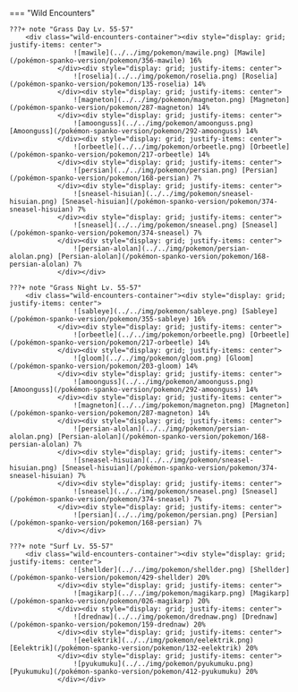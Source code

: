 

=== "Wild Encounters"


	???+ note "Grass Day Lv. 55-57"
		<div class="wild-encounters-container"><div style="display: grid; justify-items: center">
                    ![mawile](../../img/pokemon/mawile.png) [Mawile](/pokémon-spanko-version/pokemon/356-mawile) 16%
                </div><div style="display: grid; justify-items: center">
                    ![roselia](../../img/pokemon/roselia.png) [Roselia](/pokémon-spanko-version/pokemon/135-roselia) 14%
                </div><div style="display: grid; justify-items: center">
                    ![magneton](../../img/pokemon/magneton.png) [Magneton](/pokémon-spanko-version/pokemon/287-magneton) 14%
                </div><div style="display: grid; justify-items: center">
                    ![amoonguss](../../img/pokemon/amoonguss.png) [Amoonguss](/pokémon-spanko-version/pokemon/292-amoonguss) 14%
                </div><div style="display: grid; justify-items: center">
                    ![orbeetle](../../img/pokemon/orbeetle.png) [Orbeetle](/pokémon-spanko-version/pokemon/217-orbeetle) 14%
                </div><div style="display: grid; justify-items: center">
                    ![persian](../../img/pokemon/persian.png) [Persian](/pokémon-spanko-version/pokemon/168-persian) 7%
                </div><div style="display: grid; justify-items: center">
                    ![sneasel-hisuian](../../img/pokemon/sneasel-hisuian.png) [Sneasel-hisuian](/pokémon-spanko-version/pokemon/374-sneasel-hisuian) 7%
                </div><div style="display: grid; justify-items: center">
                    ![sneasel](../../img/pokemon/sneasel.png) [Sneasel](/pokémon-spanko-version/pokemon/374-sneasel) 7%
                </div><div style="display: grid; justify-items: center">
                    ![persian-alolan](../../img/pokemon/persian-alolan.png) [Persian-alolan](/pokémon-spanko-version/pokemon/168-persian-alolan) 7%
                </div></div>

	???+ note "Grass Night Lv. 55-57"
		<div class="wild-encounters-container"><div style="display: grid; justify-items: center">
                    ![sableye](../../img/pokemon/sableye.png) [Sableye](/pokémon-spanko-version/pokemon/355-sableye) 16%
                </div><div style="display: grid; justify-items: center">
                    ![orbeetle](../../img/pokemon/orbeetle.png) [Orbeetle](/pokémon-spanko-version/pokemon/217-orbeetle) 14%
                </div><div style="display: grid; justify-items: center">
                    ![gloom](../../img/pokemon/gloom.png) [Gloom](/pokémon-spanko-version/pokemon/203-gloom) 14%
                </div><div style="display: grid; justify-items: center">
                    ![amoonguss](../../img/pokemon/amoonguss.png) [Amoonguss](/pokémon-spanko-version/pokemon/292-amoonguss) 14%
                </div><div style="display: grid; justify-items: center">
                    ![magneton](../../img/pokemon/magneton.png) [Magneton](/pokémon-spanko-version/pokemon/287-magneton) 14%
                </div><div style="display: grid; justify-items: center">
                    ![persian-alolan](../../img/pokemon/persian-alolan.png) [Persian-alolan](/pokémon-spanko-version/pokemon/168-persian-alolan) 7%
                </div><div style="display: grid; justify-items: center">
                    ![sneasel-hisuian](../../img/pokemon/sneasel-hisuian.png) [Sneasel-hisuian](/pokémon-spanko-version/pokemon/374-sneasel-hisuian) 7%
                </div><div style="display: grid; justify-items: center">
                    ![sneasel](../../img/pokemon/sneasel.png) [Sneasel](/pokémon-spanko-version/pokemon/374-sneasel) 7%
                </div><div style="display: grid; justify-items: center">
                    ![persian](../../img/pokemon/persian.png) [Persian](/pokémon-spanko-version/pokemon/168-persian) 7%
                </div></div>

	???+ note "Surf Lv. 55-57"
		<div class="wild-encounters-container"><div style="display: grid; justify-items: center">
                    ![shellder](../../img/pokemon/shellder.png) [Shellder](/pokémon-spanko-version/pokemon/429-shellder) 20%
                </div><div style="display: grid; justify-items: center">
                    ![magikarp](../../img/pokemon/magikarp.png) [Magikarp](/pokémon-spanko-version/pokemon/026-magikarp) 20%
                </div><div style="display: grid; justify-items: center">
                    ![drednaw](../../img/pokemon/drednaw.png) [Drednaw](/pokémon-spanko-version/pokemon/159-drednaw) 20%
                </div><div style="display: grid; justify-items: center">
                    ![eelektrik](../../img/pokemon/eelektrik.png) [Eelektrik](/pokémon-spanko-version/pokemon/132-eelektrik) 20%
                </div><div style="display: grid; justify-items: center">
                    ![pyukumuku](../../img/pokemon/pyukumuku.png) [Pyukumuku](/pokémon-spanko-version/pokemon/412-pyukumuku) 20%
                </div></div>



